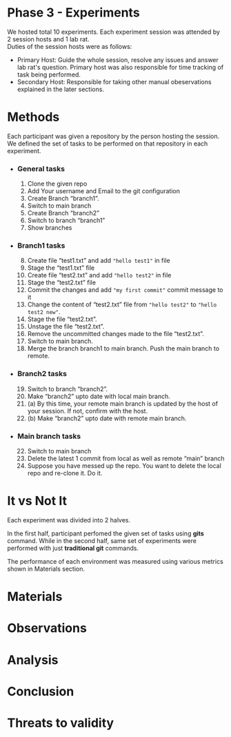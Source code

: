 # Phase 3 - Experiments
We hosted total 10 experiments. Each experiment session was attended by 2 session hosts and 1 lab rat.  
Duties of the session hosts were as follows:  
* Primary Host: Guide the whole session, resolve any issues and answer lab rat's question. Primary host was also responsible for time tracking of task being performed.
* Secondary Host: Responsible for taking other manual obeservations explained in the later sections.

# Methods
Each participant was given a repository by the person hosting the session. We defined the set of tasks to be performed on that repository in each experiment. 
* ### General tasks
  1. Clone the given repo
  2. Add Your username and Email to the git configuration
  3. Create Branch “branch1”.
  4. Switch to main branch
  5. Create Branch “branch2”
  6. Switch to branch “branch1”
  7. Show branches
* ### Branch1 tasks
  8. Create file “test1.txt” and add `"hello test1"` in file
  9. Stage the “test1.txt” file
  10. Create file “test2.txt” and add `"hello test2"` in file
  11. Stage the “test2.txt” file
  12. Commit the changes and add `"my first commit"` commit message to it
  13. Change the content of “test2.txt”  file from `"hello test2"` to `"hello test2 new"`.
  14. Stage the file “test2.txt”.
  15. Unstage the file “test2.txt”.
  16. Remove the uncommitted changes made to the file “test2.txt”.
  17. Switch to main branch.
  18. Merge the branch branch1 to main branch. Push the main branch to remote.
* ### Branch2 tasks
  19. Switch to branch “branch2”.
  20. Make “branch2” upto date with local main branch.
  21. (a) By this time, your remote main branch is updated by the host of your session. If not, confirm with the host.
  21. (b) Make “branch2” upto date with remote main branch.
* ### Main branch tasks
  22. Switch to main branch
  23. Delete the latest 1 commit from local as well as remote “main” branch
  24. Suppose you have messed up the repo. You want to delete the local repo and re-clone it. Do it.

# It vs Not It
Each experiment was divided into 2 halves.

In the first half, participant perfomed the given set of tasks using **gits** command. While in the second half, same set of experiments were performed with just **traditional git** commands. 

The performance of each environment was measured using various metrics shown in Materials section.

# Materials

# Observations

# Analysis

# Conclusion

# Threats to validity